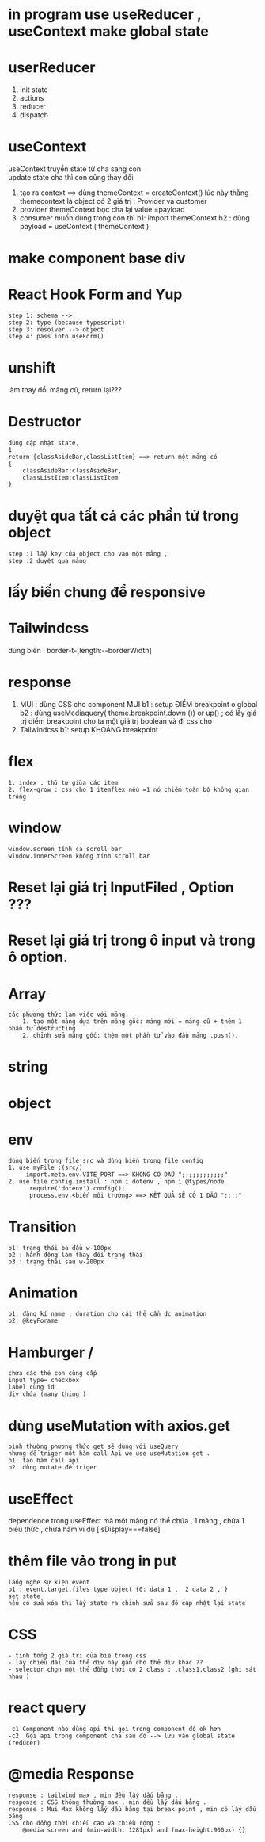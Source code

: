 # in program use useReducer , useContext make global state

# userReducer

1. init state
2. actions
3. reducer
4. dispatch

# useContext

useContext
truyền state từ cha sang con  
update state cha thì con cũng thay đổi

1. tạo ra context ==> dùng themeContext = createContext()
   lúc này thằng themecontext là object có 2 giá trị : Provider và customer
2. provider
   themeContext bọc cha lại value =payload
3. consumer
   muốn dùng trong con thì
   b1: import themeContext
   b2 : dùng payload = useContext ( themeContext )

# make component base div

# React Hook Form and Yup

    step 1: schema -->
    step 2: type (because typescript)
    step 3: resolver --> object
    step 4: pass into useForm()

# unshift

làm thay đổi mảng cũ,
return lại???

# Destructor

    dùng cập nhật state,
    1
    return {classAsideBar,classListItem} ==> return một mảng có
    {
        classAsideBar:classAsideBar,
        classListItem:classListItem
    }

# duyệt qua tất cả các phần tử trong object

    step :1 lấy key của object cho vào một mảng ,
    step :2 duyệt qua mảng

# lấy biến chung để responsive

# Tailwindcss

dùng biến : border-t-[length:--borderWidth]

# response

1. MUI : dùng CSS cho component MUI
   b1 : setup ĐIỂM breakpoint o global
   b2 : dùng useMediaquery( theme.breakpoint.down ()) or up() ; có lấy giá trị diểm breakpoint cho ta một giá trị boolean và đi css cho
2. Tailwindcss
   b1: setup KHOẢNG breakpoint

# flex

    1. index : thứ tự giữa các item
    2. flex-grow : css cho 1 itemflex nếu =1 nó chiếm toàn bộ không gian trống

# window

    window.screen tính cả scroll bar
    window.innerScreen không tính scroll bar

# Reset lại giá trị InputFiled , Option ???

# Reset lại giá trị trong ô input và trong ô option.

# Array

    các phương thức làm việc với mảng.
        1. tạo một mảng dựa trên mảng gốc: mảng mới = mảng cũ + thêm 1 phần tử destructing
        2. chỉnh sửa mãng gốc: thệm một phần tử vào đầu mảng .push().

# string

# object

# env

    dùng biến trong file src và dùng biến trong file config
    1. use myFile :(src/)
         import.meta.env.VITE_PORT ==> KHÔNG CÓ DẤU ";;;;;;;;;;;;"
    2. use file config install : npm i dotenv , npm i @types/node
          require('dotenv').config();
          process.env.<biến môi trường> ==> KẾT QUẢ SẼ CÓ 1 DẤU ";:::"

# Transition

    b1: trạng thái ba đầu w-100px 
    b2 : hành động làm thay đổi trạng thái
    b3 : trạng thái sau w-200px
# Animation
    b1: đăng kí name , duration cho cái thẻ cần dc animation 
    b2: @keyForame 

# Hamburger /

    chứa các thẻ con cùng cấp
    input type= checkbox
    label cùng id
    div chứa (many thing )

# dùng useMutation with axios.get

    bình thường phương thức get sẽ dùng với useQuery
    nhưng để triger một hàm call Api we use useMutation get .
    b1. tạo hàm call api
    b2. dùng mutate để triger

# useEffect

dependence trong useEffect mà một mảng có thể chứa , 1 mảng , chứa 1 biểu thức , chứa hàm
ví dụ [isDisplay===false]

# thêm file vảo trong in put 
    lắng nghe sự kiện event 
    b1 : event.target.files type object {0: data 1 ,  2 data 2 , }
    set state 
    nếu có sửa xóa thì lấy state ra chỉnh sửa sau đó cập nhật lại state 
# CSS
    - tính tổng 2 giá trị của biề trong css 
    - lấy chiều dài của thẻ div này gán cho thẻ div khác ??
    - selector chọn một thẻ đồng thời có 2 class : .class1.class2 (ghi sát nhau )
# react query 
    -c1 Component nào dùng api thì gọi trong component đó ok hơn 
    -c2  Gọi api trong component cha sau đó --> lưu vào global state (reducer)
# @media Response 
    response : tailwind max , min đều lấy dấu bằng . 
    response : CSS thông thường max , min đều lấy dấu bằng . 
    response : Mui Max không lấy dấu bằng tại break point , min có lấy dấu bằng 
    CSS cho đồng thời chiều cao và chiều rộng : 
        @media screen and (min-width: 1281px) and (max-height:900px) {}
